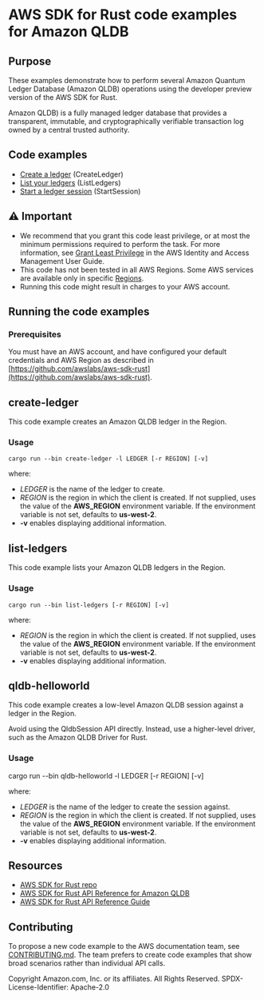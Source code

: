 # AWS SDK for Rust code examples for Amazon QLDB

## Purpose

These examples demonstrate how to perform several Amazon Quantum Ledger Database (Amazon QLDB) operations using the developer preview version of the AWS SDK for Rust.

Amazon QLDB) is a fully managed ledger database that provides a transparent, immutable, and cryptographically verifiable transaction log owned by a central trusted authority.

## Code examples

-   [Create a ledger](src/bin/create-ledger.rs) (CreateLedger)
-   [List your ledgers](src/bin/list-ledgers.rs) (ListLedgers)
-   [Start a ledger session](src/bin/qldb-helloworld.rs) (StartSession)

## ⚠ Important

-   We recommend that you grant this code least privilege,
    or at most the minimum permissions required to perform the task.
    For more information, see
    [Grant Least Privilege](https://docs.aws.amazon.com/IAM/latest/UserGuide/best-practices.html#grant-least-privilege)
    in the AWS Identity and Access Management User Guide.
-   This code has not been tested in all AWS Regions.
    Some AWS services are available only in specific
    [Regions](https://aws.amazon.com/about-aws/global-infrastructure/regional-product-services).
-   Running this code might result in charges to your AWS account.

## Running the code examples

### Prerequisites

You must have an AWS account, and have configured your default credentials and AWS Region as described in [https://github.com/awslabs/aws-sdk-rust](https://github.com/awslabs/aws-sdk-rust).

## create-ledger

This code example creates an Amazon QLDB ledger in the Region.

### Usage

`cargo run --bin create-ledger -l LEDGER [-r REGION] [-v]`

where:

-   _LEDGER_ is the name of the ledger to create.
-   _REGION_ is the region in which the client is created.
    If not supplied, uses the value of the **AWS_REGION** environment variable.
    If the environment variable is not set, defaults to **us-west-2**.
-   **-v** enables displaying additional information.

## list-ledgers

This code example lists your Amazon QLDB ledgers in the Region.

### Usage

`cargo run --bin list-ledgers [-r REGION] [-v]`

where:

-   _REGION_ is the region in which the client is created.
    If not supplied, uses the value of the **AWS_REGION** environment variable.
    If the environment variable is not set, defaults to **us-west-2**.
-   **-v** enables displaying additional information.

## qldb-helloworld

This code example creates a low-level Amazon QLDB session against a ledger in the Region.

Avoid using the QldbSession API directly. Instead, use a higher-level driver, such as the Amazon QLDB Driver for Rust.

### Usage

cargo run --bin qldb-helloworld -l LEDGER [-r REGION] [-v]

where:

-   _LEDGER_ is the name of the ledger to create the session against.
-   _REGION_ is the region in which the client is created.
    If not supplied, uses the value of the **AWS_REGION** environment variable.
    If the environment variable is not set, defaults to **us-west-2**.
-   **-v** enables displaying additional information.

## Resources

-   [AWS SDK for Rust repo](https://github.com/awslabs/aws-sdk-rust)
-   [AWS SDK for Rust API Reference for Amazon QLDB](https://docs.rs/aws-sdk-qldb)
-   [AWS SDK for Rust API Reference Guide](https://awslabs.github.io/aws-sdk-rust/aws_sdk_config/index.html)

## Contributing

To propose a new code example to the AWS documentation team,
see [CONTRIBUTING.md](https://github.com/picante-io/aws-doc-sdk-examples/blob/master/CONTRIBUTING.md).
The team prefers to create code examples that show broad scenarios rather than individual API calls.

Copyright Amazon.com, Inc. or its affiliates. All Rights Reserved. SPDX-License-Identifier: Apache-2.0
